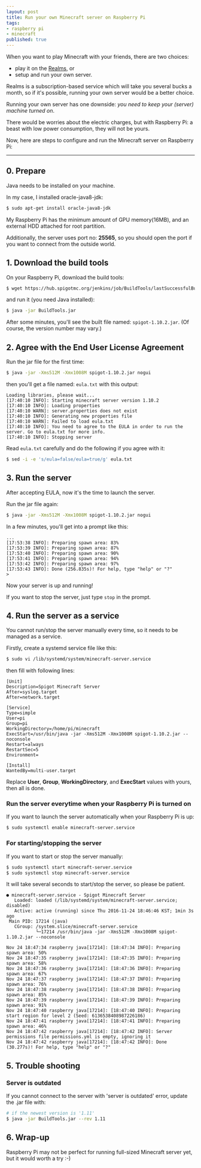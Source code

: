 ```yaml
---
layout: post
title: Run your own Minecraft server on Raspberry Pi
tags:
- raspberry pi
- minecraft
published: true
---
```


When you want to play Minecraft with your friends, there are two choices:

* play it on the [Realms](http://minecraft.gamepedia.com/Realms), or
* setup and run your own server.

Realms is a subscription-based service which will take you several bucks a month, so if it's possible, running your own server would be a better choice.

Running your own server has one downside: *you need to keep your (server) machine turned on*.

There would be worries about the electric charges, but with Raspberry Pi: a beast with low power consumption, they will not be yours.

Now, here are steps to configure and run the Minecraft server on Raspberry Pi:

----

## 0. Prepare

Java needs to be installed on your machine.

In my case, I installed oracle-java8-jdk:

```bash
$ sudo apt-get install oracle-java8-jdk
```

My Raspberry Pi has the minimum amount of GPU memory(16MB), and an external HDD attached for root partition.

Additionally, the server uses port no: **25565**, so you should open the port if you want to connect from the outside world.

## 1. Download the build tools

On your Raspberry Pi, download the build tools:

```bash
$ wget https://hub.spigotmc.org/jenkins/job/BuildTools/lastSuccessfulBuild/artifact/target/BuildTools.jar
```

and run it (you need Java installed):

```bash
$ java -jar BuildTools.jar
```

After some minutes, you'll see the built file named: `spigot-1.10.2.jar`.
(Of course, the version number may vary.)

## 2. Agree with the End User License Agreement

Run the jar file for the first time:

```bash
$ java -jar -Xms512M -Xmx1008M spigot-1.10.2.jar nogui
```

then you'll get a file named: `eula.txt` with this output:

```
Loading libraries, please wait...
[17:40:10 INFO]: Starting minecraft server version 1.10.2
[17:40:10 INFO]: Loading properties
[17:40:10 WARN]: server.properties does not exist
[17:40:10 INFO]: Generating new properties file
[17:40:10 WARN]: Failed to load eula.txt
[17:40:10 INFO]: You need to agree to the EULA in order to run the server. Go to eula.txt for more info.
[17:40:10 INFO]: Stopping server
```

Read `eula.txt` carefully and do the following if you agree with it:

```bash
$ sed -i -e 's/eula=false/eula=true/g' eula.txt
```

## 3. Run the server

After accepting EULA, now it's the time to launch the server.

Run the jar file again:

```bash
$ java -jar -Xms512M -Xmx1008M spigot-1.10.2.jar nogui
```

In a few minutes, you'll get into a prompt like this:

```
...
[17:53:38 INFO]: Preparing spawn area: 83%
[17:53:39 INFO]: Preparing spawn area: 87%
[17:53:40 INFO]: Preparing spawn area: 90%
[17:53:41 INFO]: Preparing spawn area: 94%
[17:53:42 INFO]: Preparing spawn area: 97%
[17:53:43 INFO]: Done (256.835s)! For help, type "help" or "?"
>
```

Now your server is up and running!

If you want to stop the server, just type `stop` in the prompt.

## 4. Run the server as a service

You cannot run/stop the server manually every time, so it needs to be managed as a service.

Firstly, create a systemd service file like this:

```bash
$ sudo vi /lib/systemd/system/minecraft-server.service
```

then fill with following lines:

```
[Unit]
Description=Spigot Minecraft Server
After=syslog.target
After=network.target

[Service]
Type=simple
User=pi
Group=pi
WorkingDirectory=/home/pi/minecraft
ExecStart=/usr/bin/java -jar -Xms512M -Xmx1008M spigot-1.10.2.jar --noconsole
Restart=always
RestartSec=5
Environment=

[Install]
WantedBy=multi-user.target
```

Replace **User**, **Group**, **WorkingDirectory**, and **ExecStart** values with yours, then all is done.

### Run the server everytime when your Raspberry Pi is turned on

If you want to launch the server automatically when your Raspberry Pi is up:

```bash
$ sudo systemctl enable minecraft-server.service
```

### For starting/stopping the server

If you want to start or stop the server manually:

```bash
$ sudo systemctl start minecraft-server.service
$ sudo systemctl stop minecraft-server.service
```

It will take several seconds to start/stop the server, so please be patient.

```
● minecraft-server.service - Spigot Minecraft Server
   Loaded: loaded (/lib/systemd/system/minecraft-server.service; disabled)
   Active: active (running) since Thu 2016-11-24 18:46:46 KST; 1min 3s ago
 Main PID: 17214 (java)
   CGroup: /system.slice/minecraft-server.service
           └─17214 /usr/bin/java -jar -Xms512M -Xmx1008M spigot-1.10.2.jar --noconsole

Nov 24 18:47:34 raspberry java[17214]: [18:47:34 INFO]: Preparing spawn area: 50%
Nov 24 18:47:35 raspberry java[17214]: [18:47:35 INFO]: Preparing spawn area: 58%
Nov 24 18:47:36 raspberry java[17214]: [18:47:36 INFO]: Preparing spawn area: 67%
Nov 24 18:47:37 raspberry java[17214]: [18:47:37 INFO]: Preparing spawn area: 76%
Nov 24 18:47:38 raspberry java[17214]: [18:47:38 INFO]: Preparing spawn area: 85%
Nov 24 18:47:39 raspberry java[17214]: [18:47:39 INFO]: Preparing spawn area: 91%
Nov 24 18:47:40 raspberry java[17214]: [18:47:40 INFO]: Preparing start region for level 2 (Seed: 6136538408987226186)
Nov 24 18:47:41 raspberry java[17214]: [18:47:41 INFO]: Preparing spawn area: 46%
Nov 24 18:47:42 raspberry java[17214]: [18:47:42 INFO]: Server permissions file permissions.yml is empty, ignoring it
Nov 24 18:47:42 raspberry java[17214]: [18:47:42 INFO]: Done (30.277s)! For help, type "help" or "?"
```

## 5. Trouble shooting

### Server is outdated

If you cannot connect to the server with 'server is outdated' error, update the .jar file with:

```bash
# if the newest version is '1.11'
$ java -jar BuildTools.jar --rev 1.11
```

## 6. Wrap-up

Raspberry Pi may not be perfect for running full-sized Minecraft server yet, but it would worth a try :-)

